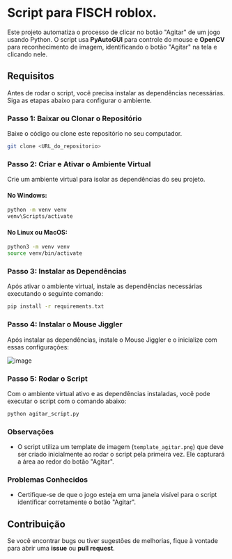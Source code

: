 
# Script para FISCH roblox.

Este projeto automatiza o processo de clicar no botão "Agitar" de um jogo usando Python. O script usa **PyAutoGUI** para controle do mouse e **OpenCV** para reconhecimento de imagem, identificando o botão "Agitar" na tela e clicando nele.

## Requisitos

Antes de rodar o script, você precisa instalar as dependências necessárias. Siga as etapas abaixo para configurar o ambiente.

### Passo 1: Baixar ou Clonar o Repositório

Baixe o código ou clone este repositório no seu computador.

```bash
git clone <URL_do_repositorio>
```

### Passo 2: Criar e Ativar o Ambiente Virtual

Crie um ambiente virtual para isolar as dependências do seu projeto.

#### No Windows:
```bash
python -m venv venv
venv\Scripts/activate
```

#### No Linux ou MacOS:
```bash
python3 -m venv venv
source venv/bin/activate
```



### Passo 3: Instalar as Dependências

Após ativar o ambiente virtual, instale as dependências necessárias executando o seguinte comando:

```bash
pip install -r requirements.txt
```

### Passo 4: Instalar o Mouse Jiggler

Após instalar as dependências, instale o Mouse Jiggler e o inicialize com essas configurações:

![image](https://github.com/user-attachments/assets/60f15124-de49-459d-8019-0848888e631b)



### Passo 5: Rodar o Script

Com o ambiente virtual ativo e as dependências instaladas, você pode executar o script com o comando abaixo:

```bash
python agitar_script.py
```


### Observações

- O script utiliza um template de imagem (`template_agitar.png`) que deve ser criado inicialmente ao rodar o script pela primeira vez. Ele capturará a área ao redor do botão "Agitar".

### Problemas Conhecidos

- Certifique-se de que o jogo esteja em uma janela visível para o script identificar corretamente o botão "Agitar".

## Contribuição

Se você encontrar bugs ou tiver sugestões de melhorias, fique à vontade para abrir uma **issue** ou **pull request**.
